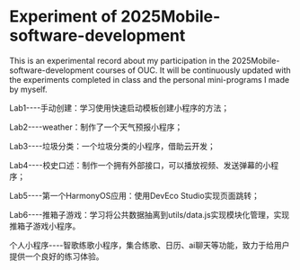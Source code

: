 # Experiment of 2025Mobile-software-development

This is an experimental record about my participation in the 2025Mobile-software-development courses of OUC. It will be continuously updated with the experiments completed in class and the personal mini-programs I made by myself.

Lab1----手动创建：学习使用快速启动模板创建小程序的方法；

Lab2----weather：制作了一个天气预报小程序；

Lab3----垃圾分类：一个垃圾分类的小程序，借助云开发；

Lab4----校史口述：制作一个拥有外部接口，可以播放视频、发送弹幕的小程序；

Lab5----第一个HarmonyOS应用：使用DevEco Studio实现页面跳转；

Lab6----推箱子游戏：学习将公共数据抽离到utils/data.js实现模块化管理，实现推箱子游戏小程序。

个人小程序----智歌练歌小程序，集合练歌、日历、ai聊天等功能，致力于给用户提供一个良好的练习体验。